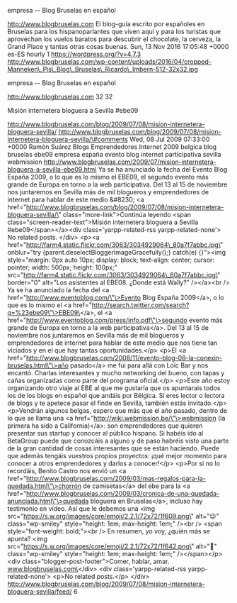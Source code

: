 empresa -- Blog Bruselas en español

http://www.blogbruselas.com El blog-guía escrito por españoles en
Bruselas para los hispanoparlantes que viven aquí y para los turistas
que aprovechan los vuelos baratos para descubrir el chocolate, la
cerveza, la Grand Place y tantas otras cosas buenas. Sun, 13 Nov 2016
17:05:48 +0000 es-ES hourly 1 https://wordpress.org/?v=4.7.3
http://www.blogbruselas.com/wp-content/uploads/2016/04/cropped-Manneken\_Pis\_Blog\_Bruselas\_Ricardo\_Imbern-512-32x32.jpg

empresa -- Blog Bruselas en español

http://www.blogbruselas.com 32 32

Misión internetera bloguera a Sevilla \#ebe09

http://www.blogbruselas.com/blog/2009/07/08/mision-internetera-bloguera-sevilla/
http://www.blogbruselas.com/blog/2009/07/08/mision-internetera-bloguera-sevilla/\#comments
Wed, 08 Jul 2009 07:33:00 +0000 Ramón Suárez Blogs Emprendedores
Internet 2009 belgica blog bruselas ebe09 empresa españa evento blog
internet participativa sevilla webmission
http://www.blogbruselas.com/2009/07/mision-internetera-bloguera-a-sevilla-ebe09.html
Ya se ha anunciado la fecha del Evento Blog España 2009, o lo que es lo
mismo el EBE09, el segundo evento más grande de Europa en torno a la web
participativa. Del 13 al 15 de noviembre nos juntaremos en Sevilla más
de mil blogueros y emprendedores de internet para hablar de este medio
&\#8230; \<a
href=\"http://www.blogbruselas.com/blog/2009/07/08/mision-internetera-bloguera-sevilla/\"
class=\"more-link\"\>Continúa leyendo \<span
class=\"screen-reader-text\"\>Misión internetera bloguera a Sevilla
\#ebe09\</span\>\</a\>\<div class=\'yarpp-related-rss
yarpp-related-none\'\> No related posts. \</div\> \<p\>\<a
href=\"http://farm4.static.flickr.com/3063/3034929064\_80a7f7abbc.jpg\"
onblur=\"try {parent.deselectBloggerImageGracefully();} catch(e)
{}\"\>\<img style=\"margin: 0px auto 10px; display: block; text-align:
center; cursor: pointer; width: 500px; height: 100px;\"
src=\"http://farm4.static.flickr.com/3063/3034929064\_80a7f7abbc.jpg\"
border=\"0\" alt=\"Los asistentes al EBE08. ¿Donde está Wally?\"
/\>\</a\>\<br /\> Ya se ha anunciado la fecha del \<a
href=\"http://www.eventoblog.com/\"\>Evento Blog España 2009\</a\>, o lo
que es lo mismo el \<a
href=\"http://search.twitter.com/search?q=%23ebe09\"\>EBE09\</a\>, el
\<a href=\"http://www.eventoblog.com/press/info.pdf\"\>segundo evento
más grande de Europa en torno a la web participativa\</a\>. Del 13 al 15
de noviembre nos juntaremos en Sevilla más de mil blogueros y
emprendedores de internet para hablar de este medio que nos tiene tan
viciados y en el que hay tantas oportunidades.\</p\> \<p\>El \<a
href=\"http://www.blogbruselas.com/2008/11/evento-blog-08-la-conexin-bruselas.html\"\>año
pasado\</a\> me fui para allá con Loïc Bar y nos encantó. Charlas
interesantes y mucho networking del bueno, con tapas y cañas organizadas
como parte del programa oficial.\</p\> \<p\>Este año estoy organizando
otro viaje al EBE al que me gustaría que os apuntarais todos los de los
blogs en español que andáis por Bélgica. Sí eres lector o lectora de
blogs y te apetece pasar el finde en Sevilla, también estás
invitado.\</p\> \<p\>Vendrán algunos belgas, espero que más que el año
pasado, dentro de lo que se llama una \<a
href=\"http://wiki.webmission.be/\"\>webmission (la primera ha sido a
California)\</a\>: son emprendedores que quieren presentar sus startup y
conocer al público hispano. Si habéis ido al BetaGroup puede que
conozcáis a alguno y de paso habréis visto una parte de la gran cantidad
de cosas interesantes que se están haciendo. Puede que además tengáis
vuestros propios proyectos: ¡qué mejor momento para conocer a otros
emprendedores y darlos a conocer!\</p\> \<p\>Por si no lo recordáis,
Benito Castro nos envió un \<a
href=\"http://www.blogbruselas.com/2009/03/mas-regalos-para-la-quedada.html\"\>chorrón
de camisetas\</a\> del ebe para la \<a
href=\"http://www.blogbruselas.com/2009/03/cronica-de-una-quedada-anunciada.html\"\>quedada
bloguera en Bruselas\</a\>, incluso hay testimonio en vídeo. Así que le
debemos una \<img
src=\"https://s.w.org/images/core/emoji/2.2.1/72x72/1f609.png\"
alt=\"😉\" class=\"wp-smiley\" style=\"height: 1em; max-height: 1em;\"
/\>\<br /\> \<span style=\"font-weight: bold;\"\>\<br /\> En resumen, yo
voy, ¿quién más se apunta? \<img
src=\"https://s.w.org/images/core/emoji/2.2.1/72x72/1f642.png\"
alt=\"🙂\" class=\"wp-smiley\" style=\"height: 1em; max-height: 1em;\"
/\>\</span\>\</p\> \<div class=\"blogger-post-footer\"\>Comer, hablar,
amar. www.blogbruselas.com\</div\> \<div class=\'yarpp-related-rss
yarpp-related-none\'\> \<p\>No related posts.\</p\> \</div\>
http://www.blogbruselas.com/blog/2009/07/08/mision-internetera-bloguera-sevilla/feed/
6
